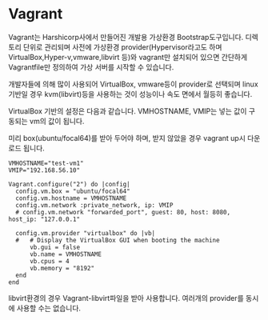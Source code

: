 # Vagrant

Vagrant는 Harshicorp사에서 만들어진 개발용 가상환경 Bootstrap도구입니다. 디렉토리 단위로 관리되며 사전에 가상환경 provider(Hypervisor라고도 하며 VirtualBox,Hyper-v,vmware,libvirt 등)와 vagrant만 설치되어 있으면 간단하게 Vagrantfile만 정의하여 가상 서버를 시작할 수 있습니다. 

개발자들에 의해 많이 사용되어 VirtualBox, vmware등이 provider로 선택되며 linux 기반일 경우 kvm(libvirt)등을 사용하는 것이 성능이나 속도 면에서 월등히 좋습니다.


VirtualBox 기반의 설정은 다음과 같습니다. VMHOSTNAME, VMIP는 넣는 값이 구동되는 vm의 값이 됩니다.

미리 box(ubuntu/focal64)를 받아 두어야 하며, 받지 않았을 경우 vagrant up시 다운로드 됩니다.

```
VMHOSTNAME="test-vm1"
VMIP="192.168.56.10"

Vagrant.configure("2") do |config|
  config.vm.box = "ubuntu/focal64"
  config.vm.hostname = VMHOSTNAME
  config.vm.network :private_network, ip: VMIP 
  # config.vm.network "forwarded_port", guest: 80, host: 8080, host_ip: "127.0.0.1"

  config.vm.provider "virtualbox" do |vb|
  #   # Display the VirtualBox GUI when booting the machine
      vb.gui = false
      vb.name = VMHOSTNAME
      vb.cpus = 4 
      vb.memory = "8192"
  end
end
```

libvirt환경의 경우 Vagrant-libvirt파일을 받아 사용합니다. 여러개의 provider를 동시에 사용할 수는 없습니다.